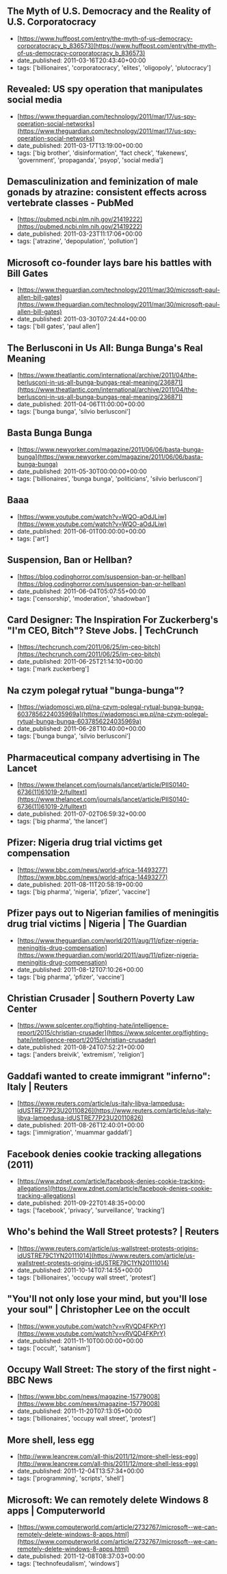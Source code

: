  ## The Myth of U.S. Democracy and the Reality of U.S. Corporatocracy
 - [https://www.huffpost.com/entry/the-myth-of-us-democracy-corporatocracy_b_836573](https://www.huffpost.com/entry/the-myth-of-us-democracy-corporatocracy_b_836573)
 - date_published: 2011-03-16T20:43:40+00:00
 - tags: ['billionaires', 'corporatocracy', 'elites', 'oligopoly', 'plutocracy']

 ## Revealed: US spy operation that manipulates social media
 - [https://www.theguardian.com/technology/2011/mar/17/us-spy-operation-social-networks](https://www.theguardian.com/technology/2011/mar/17/us-spy-operation-social-networks)
 - date_published: 2011-03-17T13:19:00+00:00
 - tags: ['big brother', 'disinformation', 'fact check', 'fakenews', 'government', 'propaganda', 'psyop', 'social media']

 ## Demasculinization and feminization of male gonads by atrazine: consistent effects across vertebrate classes - PubMed
 - [https://pubmed.ncbi.nlm.nih.gov/21419222](https://pubmed.ncbi.nlm.nih.gov/21419222)
 - date_published: 2011-03-23T11:17:06+00:00
 - tags: ['atrazine', 'depopulation', 'pollution']

 ## Microsoft co-founder lays bare his battles with Bill Gates
 - [https://www.theguardian.com/technology/2011/mar/30/microsoft-paul-allen-bill-gates](https://www.theguardian.com/technology/2011/mar/30/microsoft-paul-allen-bill-gates)
 - date_published: 2011-03-30T07:24:44+00:00
 - tags: ['bill gates', 'paul allen']

 ## The Berlusconi in Us All: Bunga Bunga's Real Meaning
 - [https://www.theatlantic.com/international/archive/2011/04/the-berlusconi-in-us-all-bunga-bungas-real-meaning/236871](https://www.theatlantic.com/international/archive/2011/04/the-berlusconi-in-us-all-bunga-bungas-real-meaning/236871)
 - date_published: 2011-04-06T11:00:00+00:00
 - tags: ['bunga bunga', 'silvio berlusconi']

 ## Basta Bunga Bunga
 - [https://www.newyorker.com/magazine/2011/06/06/basta-bunga-bunga](https://www.newyorker.com/magazine/2011/06/06/basta-bunga-bunga)
 - date_published: 2011-05-30T00:00:00+00:00
 - tags: ['billionaires', 'bunga bunga', 'politicians', 'silvio berlusconi']

 ## Baaa
 - [https://www.youtube.com/watch?v=WQO-aOdJLiw](https://www.youtube.com/watch?v=WQO-aOdJLiw)
 - date_published: 2011-06-01T00:00:00+00:00
 - tags: ['art']

 ## Suspension, Ban or Hellban?
 - [https://blog.codinghorror.com/suspension-ban-or-hellban](https://blog.codinghorror.com/suspension-ban-or-hellban)
 - date_published: 2011-06-04T05:07:55+00:00
 - tags: ['censorship', 'moderation', 'shadowban']

 ## Card Designer: The Inspiration For Zuckerberg's "I'm CEO, Bitch"? Steve Jobs. | TechCrunch
 - [https://techcrunch.com/2011/06/25/im-ceo-bitch](https://techcrunch.com/2011/06/25/im-ceo-bitch)
 - date_published: 2011-06-25T21:14:10+00:00
 - tags: ['mark zuckerberg']

 ## Na czym polegał rytuał "bunga-bunga"?
 - [https://wiadomosci.wp.pl/na-czym-polegal-rytual-bunga-bunga-6037856224035969a](https://wiadomosci.wp.pl/na-czym-polegal-rytual-bunga-bunga-6037856224035969a)
 - date_published: 2011-06-28T10:40:00+00:00
 - tags: ['bunga bunga', 'silvio berlusconi']

 ## Pharmaceutical company advertising in The Lancet
 - [https://www.thelancet.com/journals/lancet/article/PIIS0140-6736(11)61019-2/fulltext](https://www.thelancet.com/journals/lancet/article/PIIS0140-6736(11)61019-2/fulltext)
 - date_published: 2011-07-02T06:59:32+00:00
 - tags: ['big pharma', 'the lancet']

 ## Pfizer: Nigeria drug trial victims get compensation
 - [https://www.bbc.com/news/world-africa-14493277](https://www.bbc.com/news/world-africa-14493277)
 - date_published: 2011-08-11T20:58:19+00:00
 - tags: ['big pharma', 'nigeria', 'pfizer', 'vaccine']

 ## Pfizer pays out to Nigerian families of meningitis drug trial victims | Nigeria | The Guardian
 - [https://www.theguardian.com/world/2011/aug/11/pfizer-nigeria-meningitis-drug-compensation](https://www.theguardian.com/world/2011/aug/11/pfizer-nigeria-meningitis-drug-compensation)
 - date_published: 2011-08-12T07:10:26+00:00
 - tags: ['big pharma', 'pfizer', 'vaccine']

 ## Christian Crusader | Southern Poverty Law Center
 - [https://www.splcenter.org/fighting-hate/intelligence-report/2015/christian-crusader](https://www.splcenter.org/fighting-hate/intelligence-report/2015/christian-crusader)
 - date_published: 2011-08-24T07:52:21+00:00
 - tags: ['anders breivik', 'extremism', 'religion']

 ## Gaddafi wanted to create immigrant "inferno": Italy | Reuters
 - [https://www.reuters.com/article/us-italy-libya-lampedusa-idUSTRE77P23U20110826](https://www.reuters.com/article/us-italy-libya-lampedusa-idUSTRE77P23U20110826)
 - date_published: 2011-08-26T12:40:01+00:00
 - tags: ['immigration', 'muammar gaddafi']

 ## Facebook denies cookie tracking allegations (2011)
 - [https://www.zdnet.com/article/facebook-denies-cookie-tracking-allegations](https://www.zdnet.com/article/facebook-denies-cookie-tracking-allegations)
 - date_published: 2011-09-22T01:48:35+00:00
 - tags: ['facebook', 'privacy', 'surveillance', 'tracking']

 ## Who's behind the Wall Street protests? | Reuters
 - [https://www.reuters.com/article/us-wallstreet-protests-origins-idUSTRE79C1YN20111014](https://www.reuters.com/article/us-wallstreet-protests-origins-idUSTRE79C1YN20111014)
 - date_published: 2011-10-14T07:14:55+00:00
 - tags: ['billionaires', 'occupy wall street', 'protest']

 ## "You'll not only lose your mind, but you'll lose your soul" | Christopher Lee on the occult
 - [https://www.youtube.com/watch?v=vRVQD4FKPrY](https://www.youtube.com/watch?v=vRVQD4FKPrY)
 - date_published: 2011-11-10T00:00:00+00:00
 - tags: ['occult', 'satanism']

 ## Occupy Wall Street: The story of the first night - BBC News
 - [https://www.bbc.com/news/magazine-15779008](https://www.bbc.com/news/magazine-15779008)
 - date_published: 2011-11-20T07:13:05+00:00
 - tags: ['billionaires', 'occupy wall street', 'protest']

 ## More shell, less egg
 - [http://www.leancrew.com/all-this/2011/12/more-shell-less-egg](http://www.leancrew.com/all-this/2011/12/more-shell-less-egg)
 - date_published: 2011-12-04T13:57:34+00:00
 - tags: ['programming', 'scripts', 'shell']

 ## Microsoft: We can remotely delete Windows 8 apps | Computerworld
 - [https://www.computerworld.com/article/2732767/microsoft--we-can-remotely-delete-windows-8-apps.html](https://www.computerworld.com/article/2732767/microsoft--we-can-remotely-delete-windows-8-apps.html)
 - date_published: 2011-12-08T08:37:03+00:00
 - tags: ['technofeudalism', 'windows']

